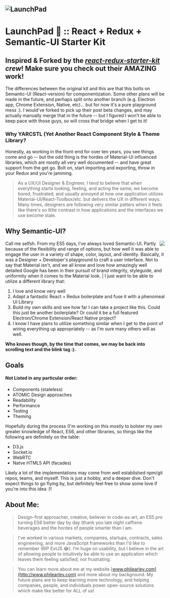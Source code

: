 ![LaunchPad](https://i.imgur.com/BIMUuQ5.png)
-----
# LaunchPad 🚀 :: React + Redux + Semantic-UI Starter Kit
## Inspired & Forked by the *[react-redux-starter-kit](https://github.com/davezuko/react-redux-starter-kit) crew*! Make sure you check out their AMAZING work!


The differences between the original kit and this are that this bolts on Semantic-UI (React-version) for componentization. Some other plans will be made in the future, and perhaps split onto another branch (e.g. Electron app, Chrome Extension, Native, etc)... but for now it's a pure playground mess :). I would've forked to pick up their post beta changes, and may actually manually merge that in the future -- but I figured I won't be able to keep pace with those guys, so will cross that bridge when I get to it!


### Why YARCSTL (Yet Another React Component Style & Theme Library?
Honestly, as working in the front-end for over ten years, you see things come and go -- but the odd thing is the hordes of Material-UI influenced libraries, which are mostly all very well documented -- and have great support from the get go. Bolt on, start importing and exporting, throw in your Redux and you're jamming. 

> As a UX/UI Designer & Engineer, I tend to believe that when everything starts looking, feeling, and acting the same; we become bored, frustrated, and usually annoyed at how one application utilizes Material-UI/React-Toolbox/etc. but delivers the UX in different ways. Many times, designers are following very similar patters when it feels like there's so little contrast in how applications and the interfaces we use become stale.


## Why Semantic-UI?

<img align="right" src="https://dab1nmslvvntp.cloudfront.net/wp-content/uploads/2016/04/1461315888semantic.png">

 Call me selfsh. From my ES5 days, I've always loved Semantic-UI. Partly because of the flexibility and range of options, but how well it was able to engage the user in a variety of shape, color, layout, and identity. Basically, it was a Designer + Developer's playground to craft a user interface. Not to say that Material isn't, and we all know and love how amazingly well detailed Google has been in their pursuit of brand integrity, styleguide, and uniformity when it comes to the Material look. | I just want to be able to utilize a different library that: 


1. I love and know very well
2. Adapt a fantastic React + Redux boilerplate and fuse it with a phenomeal UI Library
3. Build my own skills and see how far I can take a project like this. Could this just be another boilerplate? Or could it be a full featured Electron/Chrome Extension/React Native project?
4. I know I have plans to utilize something similar when I get to the point of wiring everything up appropriately -- as I'm sure many others will as well. 

**Who knows though, by the time that comes, we may be back into scrolling text and the blink tag :).**

## Goals
#### Not Listed in any particular order:

- Components (stateless)
- ATOMIC Design approaches
- Readability
- Performance
- Testing
- Theming

Hopefully during the process (I'm working on this mostly to bolster my own greater knowledge of React, ES6, and other libraries, so things like the following are definitely on the table:  


- D3.js
- Socket.io
- WebRTC
- Natve HTML5 API (facades)

Likely a lot of the implementations may come from well established npm/git repos, teams, and myself. This is just a hobby, and a deeper dive. Don't expect things to go flying by, but definitely feel free to show some love if you're into this idea :)!

## About Me:
> Design-first approacher, creative, believer in code-as-art, an ES5 pro turning ES6 better day by day (thank you late night caffiene beverages and the hordes of people smarter than I am.  

> I've worked in various markets, companies, startups, contracts, sales engineering, and more JavaScript frameworks than I'd like to remember (RIP ExtJS 😂). I'm huge on usability, but I believe in the art of allowing people to intuitively be able to use an application which leaves them feeling satisfied; not frustrating. 

> You can learn more about me at my website [www.philearley.com](http://www.philearley.com) and more about my background. My future plans are to keep learning more technology, and helping companies, people, and individuals power open-source solutions which make like better for ALL of us! 
